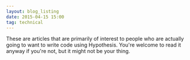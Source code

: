 ```yaml
---
layout: blog_listing
date: 2015-04-15 15:00
tag: technical
---
```


These are articles that are primarily of interest to people who are actually going
to want to write code using Hypothesis. You're welcome to read it anyway if you're
not, but it might not be your thing.
